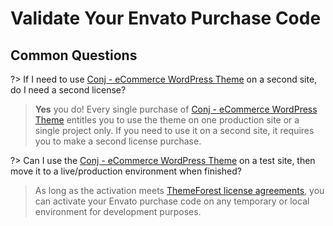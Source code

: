 # Validate Your Envato Purchase Code

## Common Questions

?> If I need to use [Conj - eCommerce WordPress Theme](https://themeforest.net/item/conj-ecommerce-wordpress-theme/21935639?ref=mypreview) on a second site, do I need a second license?
> **Yes** you do! Every single purchase of [Conj - eCommerce WordPress Theme](https://themeforest.net/item/conj-ecommerce-wordpress-theme/21935639?ref=mypreview) entitles you to use the theme on one production site or a single project only. If you need to use it on a second site, it requires you to make a second license purchase.

?> Can I use the [Conj - eCommerce WordPress Theme](https://themeforest.net/item/conj-ecommerce-wordpress-theme/21935639?ref=mypreview) on a test site, then move it to a live/production environment when finished?
> As long as the activation meets [ThemeForest license agreements](https://themeforest.net/licenses/terms/regular), you can activate your Envato purchase code on any temporary or local environment for development purposes.
